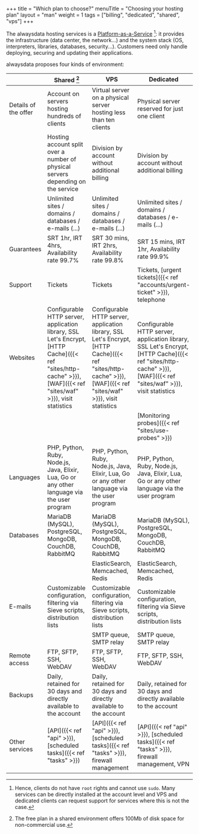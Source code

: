 +++
title = "Which plan to choose?"
menuTitle = "Choosing your hosting plan"
layout = "man"
weight = 1
tags = ["billing", "dedicated", "shared", "vps"]
+++

The alwaysdata hosting services is a [Platform-as-a-Service](https://en.wikipedia.org/wiki/Platform_as_a_service) [^1]: it provides the infrastructure (data center, the network...) and the system stack (OS, interpreters, libraries, databases, security...). Customers need only handle deploying, securing and updating their applications.

alwaysdata proposes four kinds of environment:

||Shared [^2]|VPS|Dedicated|Gold|
|--- |--- |--- |--- |--- |
|Details of the offer|Account on servers hosting hundreds of clients|Virtual server on a physical server hosting less than ten clients|Physical server reserved for just one client|Physical server reserved for one redundant client in another datacenter|
||Hosting account split over a number of physical servers depending on the service|Division by account without additional billing|Division by account without additional billing|Division by account without additional billing|
||Unlimited sites / domains / databases / e-mails (...)|Unlimited sites / domains / databases / e-mails (...)|Unlimited sites / domains / databases / e-mails (...)|Unlimited sites / domains / databases / e-mails (...)|
|Guarantees|SRT 1hr, IRT 4hrs, Availability rate 99.7%|SRT 30 mins, IRT 2hrs, Availability rate 99.8%|SRT 15 mins, IRT 1hr, Availability rate 99.9%|SRT 15 mins, IRT 1hr, Availability rate 99.99%|
|Support|Tickets|Tickets|Tickets, [urgent tickets]({{< ref "accounts/urgent-ticket" >}}), telephone|Tickets, [urgent tickets]({{< ref "accounts/urgent-ticket" >}}), telephone|
|Websites|Configurable HTTP server, application library, SSL Let's Encrypt, [HTTP Cache]({{< ref "sites/http-cache" >}}), [WAF]({{< ref "sites/waf" >}}), visit statistics|Configurable HTTP server, application library, SSL Let's Encrypt, [HTTP Cache]({{< ref "sites/http-cache" >}}), [WAF]({{< ref "sites/waf" >}}), visit statistics|Configurable HTTP server, application library, SSL Let's Encrypt, [HTTP Cache]({{< ref "sites/http-cache" >}}), [WAF]({{< ref "sites/waf" >}}), visit statistics|Configurable HTTP server, application library, SSL Let's Encrypt, [HTTP Cache]({{< ref "sites/http-cache" >}}), [WAF]({{< ref "sites/waf" >}}), visit statistics|
||||[Monitoring probes]({{< ref "sites/use-probes" >}})|[Monitoring probes]({{< ref "sites/use-probes" >}})|
|Languages|PHP, Python, Ruby, Node.js, Java, Elixir, Lua, Go or any other language via the user program|PHP, Python, Ruby, Node.js, Java, Elixir, Lua, Go or any other language via the user program|PHP, Python, Ruby, Node.js, Java, Elixir, Lua, Go or any other language via the user program|PHP, Python, Ruby, Node.js, Java, Elixir, Lua, Go or any other language via the user program|
|Databases|MariaDB (MySQL), PostgreSQL, MongoDB, CouchDB, RabbitMQ|MariaDB (MySQL), PostgreSQL, MongoDB, CouchDB, RabbitMQ|MariaDB (MySQL), PostgreSQL, MongoDB, CouchDB, RabbitMQ|MariaDB (MySQL), PostgreSQL, MongoDB, CouchDB, RabbitMQ|
|||ElasticSearch, Memcached, Redis|ElasticSearch, Memcached, Redis|ElasticSearch, Memcached, Redis|
|E-mails|Customizable configuration, filtering via Sieve scripts, distribution lists|Customizable configuration, filtering via Sieve scripts, distribution lists|Customizable configuration, filtering via Sieve scripts, distribution lists|Customizable configuration, filtering via Sieve scripts, distribution lists|
|||SMTP queue, SMTP relay|SMTP queue, SMTP relay|SMTP queue, SMTP relay|
|Remote access|FTP, SFTP, SSH, WebDAV|FTP, SFTP, SSH, WebDAV|FTP, SFTP, SSH, WebDAV|FTP, SFTP, SSH, WebDAV|
|Backups|Daily, retained for 30 days and directly available to the account|Daily, retained for 30 days and directly available to the account|Daily, retained for 30 days and directly available to the account|Daily, retained for 30 days and directly available to the account|
|Other services|[API]({{< ref "api" >}}), [scheduled tasks]({{< ref "tasks" >}})|[API]({{< ref "api" >}}), [scheduled tasks]({{< ref "tasks" >}}), firewall management|[API]({{< ref "api" >}}), [scheduled tasks]({{< ref "tasks" >}}), firewall management, VPN|[API]({{< ref "api" >}}), [scheduled tasks]({{< ref "tasks" >}}), firewall management, VPN|

[^1]: Hence, clients do not have `root` rights and cannot use `sudo`. Many services can be directly installed at the account level and VPS and dedicated clients can request support for services where this is not the case.
[^2]: The free plan in a shared environment offers 100Mb of disk space for non-commercial use.
